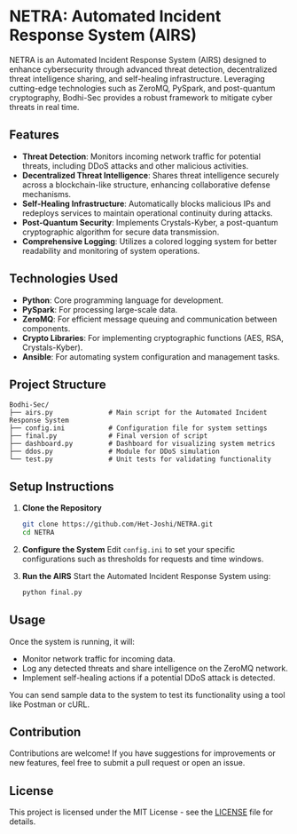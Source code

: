 # NETRA: Automated Incident Response System (AIRS)

NETRA is an Automated Incident Response System (AIRS) designed to enhance cybersecurity through advanced threat detection, decentralized threat intelligence sharing, and self-healing infrastructure. Leveraging cutting-edge technologies such as ZeroMQ, PySpark, and post-quantum cryptography, Bodhi-Sec provides a robust framework to mitigate cyber threats in real time.

## Features

- **Threat Detection**: Monitors incoming network traffic for potential threats, including DDoS attacks and other malicious activities.
- **Decentralized Threat Intelligence**: Shares threat intelligence securely across a blockchain-like structure, enhancing collaborative defense mechanisms.
- **Self-Healing Infrastructure**: Automatically blocks malicious IPs and redeploys services to maintain operational continuity during attacks.
- **Post-Quantum Security**: Implements Crystals-Kyber, a post-quantum cryptographic algorithm for secure data transmission.
- **Comprehensive Logging**: Utilizes a colored logging system for better readability and monitoring of system operations.

## Technologies Used

- **Python**: Core programming language for development.
- **PySpark**: For processing large-scale data.
- **ZeroMQ**: For efficient message queuing and communication between components.
- **Crypto Libraries**: For implementing cryptographic functions (AES, RSA, Crystals-Kyber).
- **Ansible**: For automating system configuration and management tasks.

## Project Structure

```
Bodhi-Sec/
├── airs.py              # Main script for the Automated Incident Response System
├── config.ini           # Configuration file for system settings
├── final.py             # Final version of script
├── dashboard.py         # Dashboard for visualizing system metrics
├── ddos.py              # Module for DDoS simulation
└── test.py              # Unit tests for validating functionality
```

## Setup Instructions

1. **Clone the Repository**

   ```bash
   git clone https://github.com/Het-Joshi/NETRA.git
   cd NETRA
   ```

2. **Configure the System**
   Edit `config.ini` to set your specific configurations such as thresholds for requests and time windows.

3. **Run the AIRS**
   Start the Automated Incident Response System using:
   ```bash
   python final.py
   ```

## Usage

Once the system is running, it will:
- Monitor network traffic for incoming data.
- Log any detected threats and share intelligence on the ZeroMQ network.
- Implement self-healing actions if a potential DDoS attack is detected.

You can send sample data to the system to test its functionality using a tool like Postman or cURL.

## Contribution

Contributions are welcome! If you have suggestions for improvements or new features, feel free to submit a pull request or open an issue.

## License

This project is licensed under the MIT License - see the [LICENSE](LICENSE) file for details.
